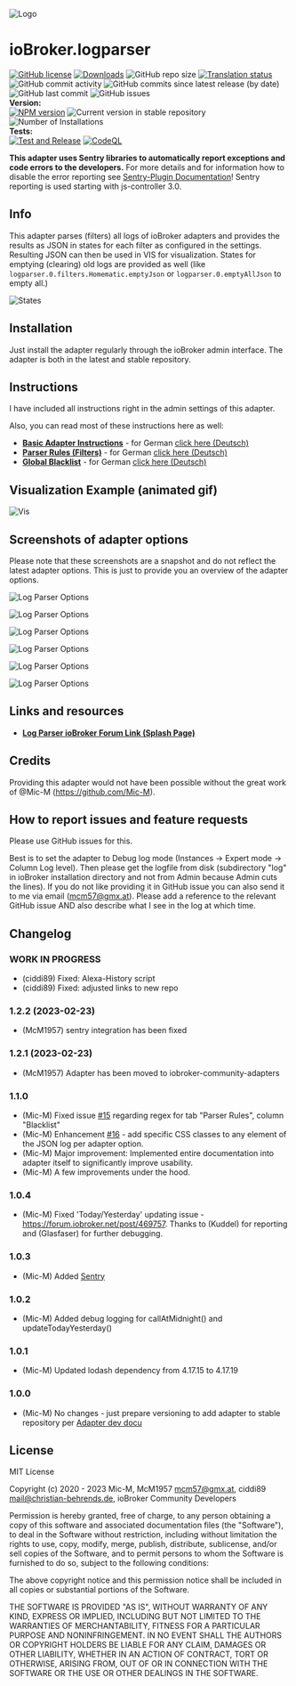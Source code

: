 ![Logo](admin/logparser.png)

# ioBroker.logparser

[![GitHub license](https://img.shields.io/github/license/iobroker-community-adapters/ioBroker.logparser)](https://github.com/iobroker-community-adapters/ioBroker.logparser/blob/main/LICENSE)
[![Downloads](https://img.shields.io/npm/dm/iobroker.logparser.svg)](https://www.npmjs.com/package/iobroker.logparser)
![GitHub repo size](https://img.shields.io/github/repo-size/iobroker-community-adapters/ioBroker.logparser)
[![Translation status](https://weblate.iobroker.net/widgets/adapters/-/logparser/svg-badge.svg)](https://weblate.iobroker.net/engage/adapters/?utm_source=widget)</br>
![GitHub commit activity](https://img.shields.io/github/commit-activity/m/iobroker-community-adapters/ioBroker.logparser)
![GitHub commits since latest release (by date)](https://img.shields.io/github/commits-since/iobroker-community-adapters/ioBroker.logparser/latest)
![GitHub last commit](https://img.shields.io/github/last-commit/iobroker-community-adapters/ioBroker.logparser)
![GitHub issues](https://img.shields.io/github/issues/iobroker-community-adapters/ioBroker.logparser)
</br>
**Version:** </br>
[![NPM version](http://img.shields.io/npm/v/iobroker.logparser.svg)](https://www.npmjs.com/package/iobroker.logparser)
![Current version in stable repository](https://iobroker.live/badges/logparser-stable.svg)
![Number of Installations](https://iobroker.live/badges/logparser-installed.svg)
</br>
**Tests:** </br>
[![Test and Release](https://github.com/iobroker-community-adapters/ioBroker.logparser/actions/workflows/test-and-release.yml/badge.svg)](https://github.com/iobroker-community-adapters/ioBroker.logparser/actions/workflows/test-and-release.yml)
[![CodeQL](https://github.com/iobroker-community-adapters/ioBroker.logparser/actions/workflows/codeql.yml/badge.svg)](https://github.com/iobroker-community-adapters/ioBroker.logparser/actions/workflows/codeql.yml)

**This adapter uses Sentry libraries to automatically report exceptions and code errors to the developers.**
For more details and for information how to disable the error reporting see [Sentry-Plugin Documentation](https://github.com/ioBroker/plugin-sentry#plugin-sentry)! Sentry reporting is used starting with js-controller 3.0.

## Info

This adapter parses (filters) all logs of ioBroker adapters and provides the results as JSON in states for each filter as configured in the settings.
Resulting JSON can then be used in VIS for visualization. States for emptying (clearing) old logs are provided as well (like `logparser.0.filters.Homematic.emptyJson` or `logparser.0.emptyAllJson` to empty all.)

![States](docs/en/img/states.png)

## Installation

Just install the adapter regularly through the ioBroker admin interface. The adapter is both in the latest and stable repository.

## Instructions

I have included all instructions right in the admin settings of this adapter.

Also, you can read most of these instructions here as well:

-   [**Basic Adapter Instructions**](https://github.com/iobroker-community-adapters/ioBroker.logparser/blob/master/admin/doc-md/start_en.md) - for German [click here (Deutsch)](https://github.com/iobroker-community-adapters/ioBroker.logparser/blob/master/admin/doc-md/start_de.md)
-   [**Parser Rules (Filters)**](https://github.com/iobroker-community-adapters/ioBroker.logparser/blob/master/admin/doc-md/table-parser-rules_en.md) - for German [click here (Deutsch)](https://github.com/iobroker-community-adapters/ioBroker.logparser/blob/master/admin/doc-md/table-parser-rules_de.md)
-   [**Global Blacklist**](https://github.com/iobroker-community-adapters/ioBroker.logparser/blob/master/admin/doc-md/table-global-blacklist_en.md) - for German [click here (Deutsch)](https://github.com/iobroker-community-adapters/ioBroker.logparser/blob/master/admin/doc-md/table-global-blacklist_de.md)

## Visualization Example (animated gif)

![Vis](docs/de/img/visintro.gif)

## Screenshots of adapter options

Please note that these screenshots are a snapshot and do not reflect the latest adapter options.
This is just to provide you an overview of the adapter options.

![Log Parser Options](admin/img/option-screenshots/tab-start.png)

![Log Parser Options](admin/img/option-screenshots/tab-parser-rules.png)

![Log Parser Options](admin/img/option-screenshots/tab-further-settings.png)

![Log Parser Options](admin/img/option-screenshots/tab-vis.png)

![Log Parser Options](admin/img/option-screenshots/tab-global-blacklist.png)

![Log Parser Options](admin/img/option-screenshots/tab-expert-settings.png)

## Links and resources

-   [**Log Parser ioBroker Forum Link (Splash Page)**](https://forum.iobroker.net/topic/37793/log-parser-adapter-splash-page)

## Credits

Providing this adapter would not have been possible without the great work of @Mic-M (https://github.com/Mic-M).

## How to report issues and feature requests

Please use GitHub issues for this.

Best is to set the adapter to Debug log mode (Instances -> Expert mode -> Column Log level). Then please get the logfile from disk (subdirectory "log" in ioBroker installation directory and not from Admin because Admin cuts the lines). If you do not like providing it in GitHub issue you can also send it to me via email (mcm57@gmx.at). Please add a reference to the relevant GitHub issue AND also describe what I see in the log at which time.

## Changelog

<!--
    Placeholder for the next version (at the beginning of the line):
    ### **WORK IN PROGRESS**
-->

### **WORK IN PROGRESS**

-   (ciddi89) Fixed: Alexa-History script
-   (ciddi89) Fixed: adjusted links to new repo

### 1.2.2 (2023-02-23)

-   (McM1957) sentry integration has been fixed

### 1.2.1 (2023-02-23)

-   (McM1957) Adapter has been moved to iobroker-community-adapters

### 1.1.0

-   (Mic-M) Fixed issue [#15](https://github.com/Mic-M/ioBroker.logparser/issues/15) regarding regex for tab "Parser Rules", column "Blacklist"
-   (Mic-M) Enhancement [#16](https://github.com/Mic-M/ioBroker.logparser/issues/16) - add specific CSS classes to any element of the JSON log per adapter option.
-   (Mic-M) Major improvement: Implemented entire documentation into adapter itself to significantly improve usability.
-   (Mic-M) A few improvements under the hood.

### 1.0.4

-   (Mic-M) Fixed 'Today/Yesterday' updating issue - https://forum.iobroker.net/post/469757. Thanks to (Kuddel) for reporting and (Glasfaser) for further debugging.

### 1.0.3

-   (Mic-M) Added [Sentry](https://github.com/ioBroker/plugin-sentry)

### 1.0.2

-   (Mic-M) Added debug logging for callAtMidnight() and updateTodayYesterday()

### 1.0.1

-   (Mic-M) Updated lodash dependency from 4.17.15 to 4.17.19

### 1.0.0

-   (Mic-M) No changes - just prepare versioning to add adapter to stable repository per [Adapter dev docu](https://github.com/ioBroker/ioBroker.docs/blob/master/docs/en/dev/adapterdev.md#versioning)

## License

MIT License

Copyright (c) 2020 - 2023 Mic-M, McM1957 <mcm57@gmx.at>, ciddi89 <mail@christian-behrends.de>, ioBroker Community Developers

Permission is hereby granted, free of charge, to any person obtaining a copy
of this software and associated documentation files (the "Software"), to deal
in the Software without restriction, including without limitation the rights
to use, copy, modify, merge, publish, distribute, sublicense, and/or sell
copies of the Software, and to permit persons to whom the Software is
furnished to do so, subject to the following conditions:

The above copyright notice and this permission notice shall be included in all
copies or substantial portions of the Software.

THE SOFTWARE IS PROVIDED "AS IS", WITHOUT WARRANTY OF ANY KIND, EXPRESS OR
IMPLIED, INCLUDING BUT NOT LIMITED TO THE WARRANTIES OF MERCHANTABILITY,
FITNESS FOR A PARTICULAR PURPOSE AND NONINFRINGEMENT. IN NO EVENT SHALL THE
AUTHORS OR COPYRIGHT HOLDERS BE LIABLE FOR ANY CLAIM, DAMAGES OR OTHER
LIABILITY, WHETHER IN AN ACTION OF CONTRACT, TORT OR OTHERWISE, ARISING FROM,
OUT OF OR IN CONNECTION WITH THE SOFTWARE OR THE USE OR OTHER DEALINGS IN THE
SOFTWARE.
